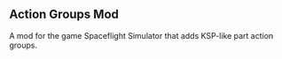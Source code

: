 ## Action Groups Mod
A mod for the game Spaceflight Simulator that adds KSP-like part action 
groups.
